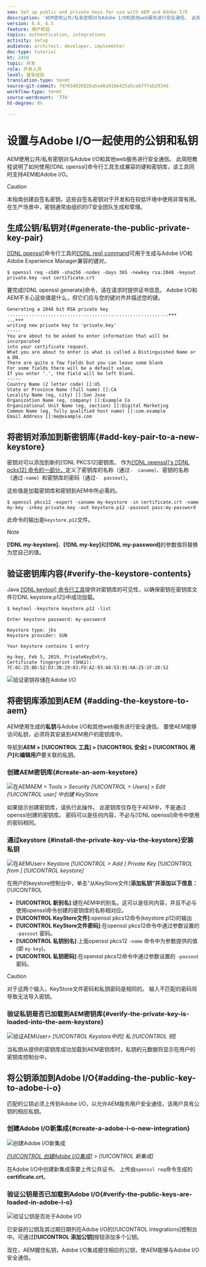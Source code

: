 ```yaml
---
seo: Set up public and private keys for use with AEM and Adobe I/O
description: 'AEM使用公共/私有密钥对与Adobe I/O和其他web服务进行安全通信。 此简短教程说明了如何使用openssl命令行工具生成兼容的键和密钥库，该工具同时支持AEM和Adobe I/O。 '
version: 6.4, 6.5
feature: 用户和组
topics: authentication, integrations
activity: setup
audience: architect, developer, implementer
doc-type: tutorial
kt: 2450
topic: 开发
role: 开发人员
level: 富有经验
translation-type: tm+mt
source-git-commit: 7d7034026826a5a46a91b6425a5cebfffab2934d
workflow-type: tm+mt
source-wordcount: '774'
ht-degree: 0%

---
```



# 设置与Adobe I/O一起使用的公钥和私钥

AEM使用公共/私有密钥对与Adobe I/O和其他web服务进行安全通信。 此简短教程说明了如何使用[!DNL openssl]命令行工具生成兼容的键和密钥库，该工具同时支持AEM和Adobe I/O。

>[!CAUTION]
>
>本指南创建自签名密钥，这些自签名密钥对于开发和在较低环境中使用非常有用。 在生产场景中，密钥通常由组织的IT安全团队生成和管理。

## 生成公钥/私钥对{#generate-the-public-private-key-pair}

[[!DNL openssl]](https://www.openssl.org/docs/man1.0.2/man1/openssl.html)命令行工具的[[!DNL req] command](https://www.openssl.org/docs/man1.0.2/man1/req.html)可用于生成与Adobe I/O和Adobe Experience Manager兼容的键对。

```shell
$ openssl req -x509 -sha256 -nodes -days 365 -newkey rsa:2048 -keyout private.key -out certificate.crt
```

要完成[!DNL openssl generate]命令，请在请求时提供证书信息。 Adobe I/O和AEM不关心这些值是什么，但它们应与您的键对齐并描述您的键。

```
Generating a 2048 bit RSA private key
...........................................................+++
...+++
writing new private key to 'private.key'
-----
You are about to be asked to enter information that will be incorporated
into your certificate request.
What you are about to enter is what is called a Distinguished Name or a DN.
There are quite a few fields but you can leave some blank
For some fields there will be a default value,
If you enter '.', the field will be left blank.
-----
Country Name (2 letter code) []:US
State or Province Name (full name) []:CA
Locality Name (eg, city) []:San Jose
Organization Name (eg, company) []:Example Co
Organizational Unit Name (eg, section) []:Digital Marketing
Common Name (eg, fully qualified host name) []:com.example
Email Address []:me@example.com
```

## 将密钥对添加到新密钥库{#add-key-pair-to-a-new-keystore}

密钥对可以添加到新的[!DNL PKCS12]密钥库。 作为[[!DNL openssl]'s [!DNL pcks12] 命令的一部分，](https://www.openssl.org/docs/man1.0.2/man1/pkcs12.html)定义了密钥库的名称（通过`-  caname`）、密钥的名称（通过`-name`）和密钥库的密码（通过`-  passout`）。

这些值是加载密钥库和密钥到AEM中所必需的。

```shell
$ openssl pkcs12 -export -caname my-keystore -in certificate.crt -name my-key -inkey private.key -out keystore.p12 -passout pass:my-password
```

此命令的输出是`keystore.p12`文件。

>[!NOTE]
>
>**[!DNL my-keystore]**、**[!DNL my-key]**&#x200B;和&#x200B;**[!DNL my-password]**&#x200B;的参数值将替换为您自己的值。

## 验证密钥库内容{#verify-the-keystore-contents}

Java [[!DNL keytool] 命令行工具](https://docs.oracle.com/middleware/1213/wls/SECMG/keytool-summary-appx.htm#SECMG818)提供对密钥库的可见性，以确保密钥在密钥库文件([!DNL keystore.p12])中成功加载。

```shell
$ keytool -keystore keystore.p12 -list

Enter keystore password: my-password

Keystore type: jks
Keystore provider: SUN

Your keystore contains 1 entry

my-key, Feb 5, 2019, PrivateKeyEntry,
Certificate fingerprint (SHA1): 7C:6C:25:BD:52:D3:3B:29:83:FD:A2:93:A8:53:91:6A:25:1F:2D:52
```

![验证密钥存储在Adobe I/O](assets/set-up-public-private-keys-for-use-with-aem-and-adobe-io/adobe-io--public-keys.png)

## 将密钥库添加到AEM {#adding-the-keystore-to-aem}

AEM使用生成的&#x200B;**私钥**&#x200B;与Adobe I/O和其他web服务进行安全通信。 要使AEM能够访问私钥，必须将其安装到AEM用户的密钥库中。

导航到&#x200B;**AEM > [!UICONTROL 工具] > [!UICONTROL 安全] > [!UICONTROL 用户]**&#x200B;和&#x200B;**编辑用户**&#x200B;要关联的私钥。

### 创建AEM密钥库{#create-an-aem-keystore}

![在AEMAEM > Tools](assets/set-up-public-private-keys-for-use-with-aem-and-adobe-io/aem--create-keystore.png)
*> Security [!UICONTROL > Users] > Edit  [!UICONTROL user] 中创建  KeyStore*

如果提示创建密钥库，请执行此操作。 此密钥库仅存在于AEM中，不是通过openssl创建的密钥库。 密码可以是任何内容，不必与[!DNL openssl]命令中使用的密码相同。

### 通过keystore {#install-the-private-key-via-the-keystore}安装私钥

![在AEMUser> Keystore](assets/set-up-public-private-keys-for-use-with-aem-and-adobe-io/aem--add-private-key.png)
*[!UICONTROL > Add ] Private Key [!UICONTROL  from ]  [!UICONTROL keystore]*

在用户的keystore控制台中，单击“从KeyStore文件&#x200B;]**添加私钥”并添加以下信息：**[!UICONTROL 

* **[!UICONTROL 新别名]**:键在AEM中的别名。这可以是任何内容，并且不必与使用openssl命令创建的密钥库的名称相对应。
* **[!UICONTROL KeyStore文件]**:openssl pkcs12命令(keystore.p12)的输出
* **[!UICONTROL KeyStore文件密码]**:在openssl pkcs12命令中通过参数设置的 `-passout` 密码。
* **[!UICONTROL 私钥别名]**:上面openssl pkcs12 `-name` 命令中为参数提供的值(即 `my-key`)。
* **[!UICONTROL 私钥密码]**:在openssl pkcs12命令中通过参数设置的 `-passout` 密码。

>[!CAUTION]
>
>对于这两个输入，KeyStore文件密码和私钥密码是相同的。 输入不匹配的密码将导致无法导入密钥。

### 验证私钥是否已加载到AEM密钥库{#verify-the-private-key-is-loaded-into-the-aem-keystore}

![验证AEMUser> ](assets/set-up-public-private-keys-for-use-with-aem-and-adobe-io/aem--keystore.png)
*[!UICONTROL Keystore中的] 私 [!UICONTROL 钥]*

当私钥从提供的密钥库成功加载到AEM密钥库时，私钥的元数据将显示在用户的密钥库控制台中。

## 将公钥添加到Adobe I/O{#adding-the-public-key-to-adobe-i-o}

匹配的公钥必须上传到Adobe I/O，以允许AEM服务用户安全通信，该用户具有公钥的相应私钥。

### 创建Adobe I/O新集成{#create-a-adobe-i-o-new-integration}

![创建Adobe I/O新集成](assets/set-up-public-private-keys-for-use-with-aem-and-adobe-io/adobe-io--create-new-integration.png)

*[[!UICONTROL 创建Adobe I/O集成]](https://console.adobe.io/) > [!UICONTROL 新集成]*

在Adobe I/O中创建新集成需要上传公共证书。 上传由`openssl req`命令生成的&#x200B;**certificate.crt**。

### 验证公钥是否已加载到Adobe I/O{#verify-the-public-keys-are-loaded-in-adobe-i-o}

![验证公钥是否处于Adobe I/O](assets/set-up-public-private-keys-for-use-with-aem-and-adobe-io/adobe-io--public-keys.png)

已安装的公钥及其过期日期列在Adobe I/O的[!UICONTROL Integrations]控制台中。可通过&#x200B;**[!UICONTROL 添加公钥]**&#x200B;按钮添加多个公钥。

现在，AEM握住私钥，Adobe I/O集成握住相应的公钥，使AEM能够与Adobe I/O安全通信。
